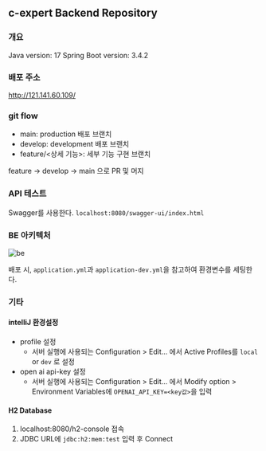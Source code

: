 ## c-expert Backend Repository
### 개요
Java version: 17
Spring Boot version: 3.4.2

### 배포 주소
http://121.141.60.109/

### git flow
- main: production 배포 브랜치
- develop: development 배포 브랜치
- feature/<상세 기능>: 세부 기능 구현 브랜치

feature -> develop -> main 으로 PR 및 머지

### API 테스트
Swagger를 사용한다.
`localhost:8080/swagger-ui/index.html`

### BE 아키텍처
![be](https://github.com/user-attachments/assets/dada1599-aa85-462d-840d-a8966f138df9)

배포 시, `application.yml`과 `application-dev.yml`을 참고하여 환경변수를 세팅한다.

### 기타
#### intelliJ 환경설정
- profile 설정
  - 서버 실행에 사용되는 Configuration > Edit... 에서 Active Profiles를 `local` or `dev` 로 설정
- open ai api-key 설정
  - 서버 실행에 사용되는 Configuration > Edit... 에서 Modify option > Environment Variables에 `OPENAI_API_KEY=<key값>`을 입력

#### H2 Database
1. localhost:8080/h2-console 접속
2. JDBC URL에 `jdbc:h2:mem:test` 입력 후 Connect
